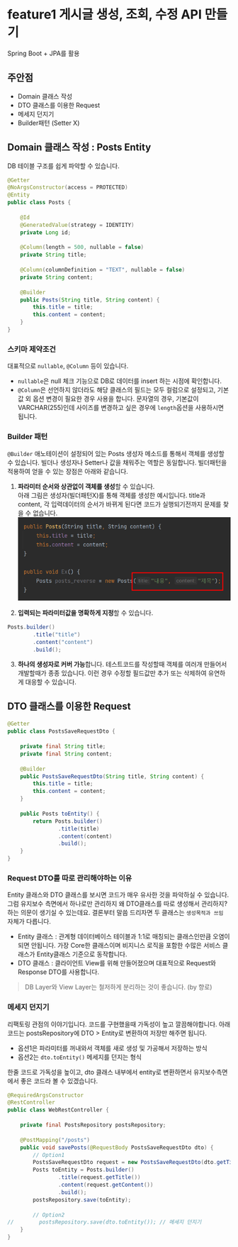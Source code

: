 # feature1 게시글 생성, 조회, 수정 API 만들기
Spring Boot + JPA를 활용

## 주안점
* Domain 클래스 작성
* DTO 클래스를 이용한 Request
* 메세지 던지기 
* Builder패턴 (Setter X)

## Domain 클래스 작성 : Posts Entity
DB 테이블 구조를 쉽게 파악할 수 있습니다.

```java
@Getter
@NoArgsConstructor(access = PROTECTED)
@Entity
public class Posts {

    @Id
    @GeneratedValue(strategy = IDENTITY)
    private Long id;

    @Column(length = 500, nullable = false)
    private String title;

    @Column(columnDefinition = "TEXT", nullable = false)
    private String content;

    @Builder
    public Posts(String title, String content) {
        this.title = title;
        this.content = content;
    }
}
```
### 스키마 제약조건
대표적으로 `nullable`, `@Column` 등이 있습니다.
* `nullable`은 null 체크 기능으로 DB로 데이터를 insert 하는 시점에 확인합니다.
* `@Column`은 선언하지 않더라도 해당 클래스의 필드는 모두 컬럼으로 설정되고, 기본값 외 옵션 변경이 필요한 경우 사용을 합니다. 문자열의 경우, 기본값이 VARCHAR(255)인데 사이즈를 변경하고 싶은 경우에 `length`옵션을 사용하시면 됩니다.

### Builder 패턴
`@Builder` 애노테이션이 설정되어 있는 Posts 생성자 메소드를 통해서 객체를 생성할 수 있습니다. 빌더나 생성자나 Setter나 값을 채워주는 역할은 동일합니다. 빌더패턴을 적용하여 얻을 수 있는 장점은 아래와 같습니다.
1. **파라미터 순서와 상관없이 객체를 생성**할 수 있습니다.  
아래 그림은 생성자(빌더패턴X)를 통해 객체를 생성한 예시입니다. title과 content, 각 입력데이터의 순서가 바뀌게 된다면 코드가 실행되기전까지 문제를 찾을 수 없습니다.
![img.png](img.png)

2. **입력되는 파라미터값을 명확하게 지정**할 수 있습니다.
```java
Posts.builder()
        .title("title")
        .content("content")
        .build();
```

3. **하나의 생성자로 커버 가능**합니다.
테스트코드를 작성할때 객체를 여러개 만들어서 개발할때가 종종 있습니다. 이런 경우 수정할 필드값만 추가 또는 삭제하여 유연하게 대응할 수 있습니다.


## DTO 클래스를 이용한 Request

```java
@Getter
public class PostsSaveRequestDto {

    private final String title;
    private final String content;

    @Builder
    public PostsSaveRequestDto(String title, String content) {
        this.title = title;
        this.content = content;
    }

    public Posts toEntity() {
        return Posts.builder()
                .title(title)
                .content(content)
                .build();
    }
}
```
### Request DTO를 따로 관리해야하는 이유
Entity 클래스와 DTO 클래스를 보시면 코드가 매우 유사한 것을 파악하실 수 있습니다. 그럼 유지보수 측면에서 하나로만 관리하지 왜 DTO클래스를 따로 생성해서 관리하지? 하는 의문이 생기실 수 있는데요. 결론부터 말씀 드리자면 두 클래스는 `생성목적과 쓰임` 자체가 다릅니다.
* Entity 클래스 : 관계형 데이터베이스 테이블과 1:1로 매칭되는 클래스인만큼 오염이 되면 안됩니다. 가장 Core한 클래스이며 비지니스 로직을 포함한 수많은 서비스 클래스가 Entity클래스 기준으로 동작합니다.
* DTO 클래스 : 클라이언트 View를 위해 만들어졌으며 대표적으로 Request와 Response DTO를 사용합니다. 
> DB Layer와 View Layer는 철저하게 분리하는 것이 좋습니다. (by 향로)

### 메세지 던지기 
리팩토링 관점의 이야기입니다. 코드를 구현했을때 가독성이 높고 깔끔해야합니다. 아래 코드는 postsRepository에 DTO > Entity로 변환하여 저장만 해주면 됩니다. 
* 옵션1은 파라미터를 꺼내와서 객체를 새로 생성 및 가공해서 저장하는 방식
* 옵션2는 `dto.toEntity()` 메세지를 던지는 형식

한줄 코드로 가독성을 높이고, dto 클래스 내부에서 entity로 변환하면서 유지보수측면에서 좋은 코드라 볼 수 있겠습니다.

```java
@RequiredArgsConstructor
@RestController
public class WebRestController {

    private final PostsRepository postsRepository;

    @PostMapping("/posts")
    public void savePosts(@RequestBody PostsSaveRequestDto dto) {
        // Option1
        PostsSaveRequestDto request = new PostsSaveRequestDto(dto.getTitle(), dto.getContent());
        Posts toEntity = Posts.builder()
                .title(request.getTitle())
                .content(request.getContent())
                .build();
        postsRepository.save(toEntity);

        // Option2
//        postsRepository.save(dto.toEntity()); // 메세지 던지기
    }
}
```